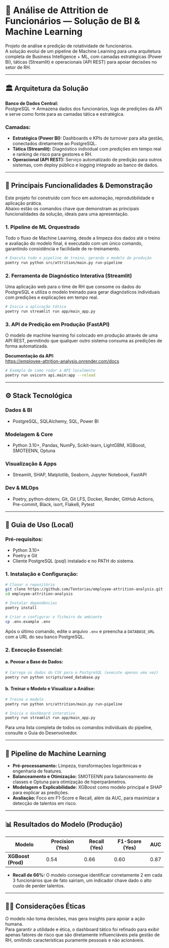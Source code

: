 
# 🧠 Análise de Attrition de Funcionários — Solução de BI & Machine Learning

Projeto de análise e predição de rotatividade de funcionários.  
A solução evolui de um pipeline de Machine Learning para uma arquitetura completa de Business Intelligence + ML, com camadas estratégicas (Power BI), táticas (Streamlit) e operacionais (API REST) para apoiar decisões no setor de RH.

---

## 🏛️ Arquitetura da Solução

**Banco de Dados Central:**  
PostgreSQL → Armazena dados dos funcionários, logs de predições da API e serve como fonte para as camadas tática e estratégica.

### Camadas:
- **Estratégica (Power BI):** Dashboards e KPIs de turnover para alta gestão, conectados diretamente ao PostgreSQL.
- **Tática (Streamlit):** Diagnóstico individual com predições em tempo real e ranking de risco para gestores e RH.
- **Operacional (API REST):** Serviço automatizado de predição para outros sistemas, com deploy público e logging integrado ao banco de dados.

---

## 🚀 Principais Funcionalidades & Demonstração

Este projeto foi construído com foco em automação, reprodutibilidade e aplicação prática.  
Abaixo estão os comandos chave que demonstram as principais funcionalidades da solução, ideais para uma apresentação.

### **1. Pipeline de ML Orquestrado**
Todo o fluxo de Machine Learning, desde a limpeza dos dados até o treino e avaliação do modelo final, é executado com um único comando, garantindo consistência e facilidade de re-treinamento.

```bash
# Executa todo o pipeline de treino, gerando o modelo de produção
poetry run python src/attrition/main.py run-pipeline
```

### **2. Ferramenta de Diagnóstico Interativa (Streamlit)**
Uma aplicação web para o time de RH que consome os dados do PostgreSQL e utiliza o modelo treinado para gerar diagnósticos individuais com predições e explicações em tempo real.

```bash
# Inicia a aplicação tática
poetry run streamlit run app/main_app.py
```

### **3. API de Predição em Produção (FastAPI)**
O modelo de machine learning foi colocado em produção através de uma API REST, permitindo que qualquer outro sistema consuma as predições de forma automatizada.

**Documentação da API:**  
https://employee-attrition-analysis.onrender.com/docs

```bash
# Exemplo de como rodar a API localmente
poetry run uvicorn api.main:app --reload
```

---

## ⚙️ Stack Tecnológica

### **Dados & BI**
- PostgreSQL, SQLAlchemy, SQL, Power BI

### **Modelagem & Core**
- Python 3.10+, Pandas, NumPy, Scikit-learn, LightGBM, XGBoost, SMOTEENN, Optuna

### **Visualização & Apps**
- Streamlit, SHAP, Matplotlib, Seaborn, Jupyter Notebook, FastAPI

### **Dev & MLOps**
- Poetry, python-dotenv, Git, Git LFS, Docker, Render, GitHub Actions, Pre-commit, Black, isort, Flake8, Pytest

---

## 🚀 Guia de Uso (Local)

### **Pré-requisitos:**
- Python 3.10+
- Poetry e Git
- Cliente PostgreSQL (psql) instalado e no PATH do sistema.

### **1. Instalação e Configuração:**

```bash
# Clonar o repositório
git clone https://github.com/Tentorias/employee-attrition-analysis.git
cd employee-attrition-analysis

# Instalar dependências
poetry install

# Criar e configurar o ficheiro de ambiente
cp .env.example .env
```

Após o último comando, edite o arquivo `.env` e preencha a `DATABASE_URL` com a URL do seu banco PostgreSQL.

### **2. Execução Essencial:**

#### a. Povoar a Base de Dados:

```bash
# Carrega os dados do CSV para o PostgreSQL (execute apenas uma vez)
poetry run python scripts/seed_database.py
```

#### b. Treinar o Modelo e Visualizar a Análise:

```bash
# Treina o modelo
poetry run python src/attrition/main.py run-pipeline

# Inicia o dashboard interativo
poetry run streamlit run app/main_app.py
```

Para uma lista completa de todos os comandos individuais do pipeline, consulte o Guia do Desenvolvedor.

---

## 🔗 Pipeline de Machine Learning

- **Pré-processamento:** Limpeza, transformações logarítmicas e engenharia de features.
- **Balanceamento e Otimização:** SMOTEENN para balanceamento de classes e Optuna para otimização de hiperparâmetros.
- **Modelagem e Explicabilidade:** XGBoost como modelo principal e SHAP para explicar as predições.
- **Avaliação:** Foco em F1-Score e Recall, além da AUC, para maximizar a detecção de talentos em risco.

---

## 📊 Resultados do Modelo (Produção)

| Modelo             | Precision (Yes) | Recall (Yes) | F1-Score (Yes) | AUC  |
|--------------------|-----------------|--------------|----------------|------|
| **XGBoost (Prod)** | 0.54            | 0.66         | 0.60           | 0.87 |

- **Recall de 66%:** O modelo consegue identificar corretamente 2 em cada 3 funcionários que de fato sairiam, um indicador chave dado o alto custo de perder talentos.

---

## 🧑‍⚖️ Considerações Éticas

O modelo não toma decisões, mas gera insights para apoiar a ação humana.  
Para garantir a utilidade e ética, o dashboard tático foi refinado para exibir apenas fatores de risco que são diretamente influenciáveis pela gestão de RH, omitindo características puramente pessoais e não acionáveis.